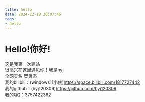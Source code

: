 ```yaml
---
title: hello
date: 2024-12-18 20:07:46
tags:
- hello
---
```

# Hello!你好!
这是我第一次建站  
很高兴在这里遇见你！我是hyj  
全网实名 贺勇杰  
我的blilbili：(windows11小伙)https://space.bilibili.com/1817727442  
我的github：(hyj120309)https://github.com/hyj120309  
我的QQ：3757422362
